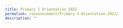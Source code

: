 ```yaml
---
title: Primary 1 Orientation 2022
permalink: /announcement/Primary-1-Orientation-2022/
description: ""
---
```

